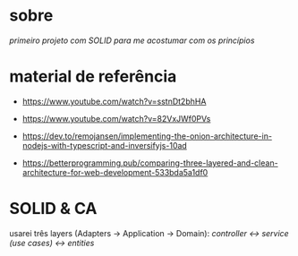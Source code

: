 # sobre

*primeiro projeto com SOLID para me acostumar com os princípios*


# material de referência

- https://www.youtube.com/watch?v=sstnDt2bhHA

- https://www.youtube.com/watch?v=82VxJWf0PVs

- https://dev.to/remojansen/implementing-the-onion-architecture-in-nodejs-with-typescript-and-inversifyjs-10ad

- https://betterprogramming.pub/comparing-three-layered-and-clean-architecture-for-web-development-533bda5a1df0


# SOLID & CA

usarei três layers (Adapters -> Application -> Domain):
*controller <-> service (use cases) <-> entities*
